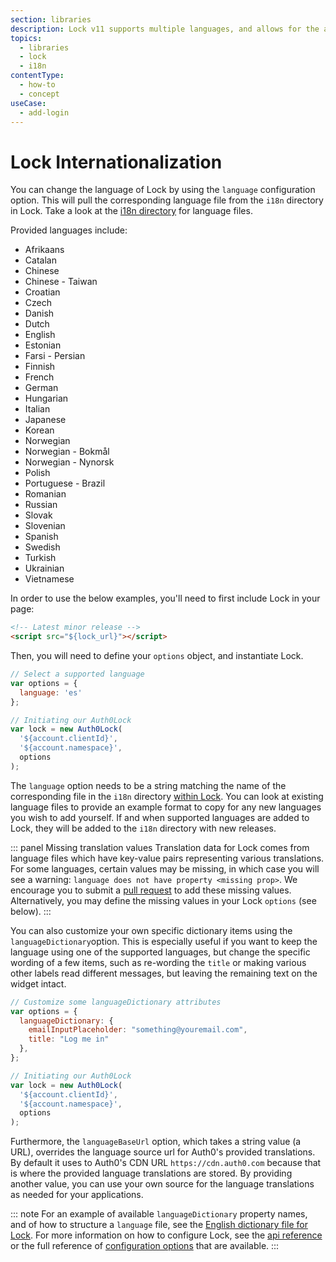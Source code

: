 ```yaml
---
section: libraries
description: Lock v11 supports multiple languages, and allows for the addition of other custom language files, as well as for customizing the values of specific pieces of text that are displayed in the Lock widget.
topics:
  - libraries
  - lock
  - i18n
contentType:
  - how-to
  - concept
useCase:
  - add-login
---
```

# Lock Internationalization

You can change the language of Lock by using the `language` configuration option. This will pull the corresponding language file from the `i18n` directory in Lock. Take a look at the [i18n directory](https://github.com/auth0/lock/blob/master/src/i18n/) for language files.

Provided languages include:

- Afrikaans
- Catalan
- Chinese
- Chinese - Taiwan
- Croatian
- Czech
- Danish
- Dutch
- English
- Estonian
- Farsi - Persian
- Finnish
- French
- German
- Hungarian
- Italian
- Japanese
- Korean
- Norwegian
- Norwegian - Bokmål
- Norwegian - Nynorsk
- Polish
- Portuguese - Brazil
- Romanian
- Russian
- Slovak
- Slovenian
- Spanish
- Swedish
- Turkish
- Ukrainian
- Vietnamese


In order to use the below examples, you'll need to first include Lock in your page:

```html
<!-- Latest minor release -->
<script src="${lock_url}"></script>
```

Then, you will need to define your `options` object, and instantiate Lock.

```js
// Select a supported language
var options = {
  language: 'es'
};

// Initiating our Auth0Lock
var lock = new Auth0Lock(
  '${account.clientId}',
  '${account.namespace}',
  options
);
```

The `language` option needs to be a string matching the name of the corresponding file in the `i18n` directory [within Lock](https://github.com/auth0/lock/tree/master/src/i18n). You can look at existing language files to provide an example format to copy for any new languages you wish to add yourself. If and when supported languages are added to Lock, they will be added to the `i18n` directory with new releases.

::: panel Missing translation values
Translation data for Lock comes from language files which have key-value pairs representing various translations. For some languages, certain values may be missing, in which case you will see a warning: `language does not have property <missing prop>`. We encourage you to submit a [pull request](https://github.com/auth0/lock/tree/master/src/i18n) to add these missing values. Alternatively, you may define the missing values in your Lock `options` (see below).
:::

You can also customize your own specific dictionary items using the `languageDictionary`option. This is especially useful if you want to keep the language using one of the supported languages, but change the specific wording of a few items, such as re-wording the `title` or making various other labels read different messages, but leaving the remaining text on the widget intact.

```js
// Customize some languageDictionary attributes
var options = {
  languageDictionary: {
    emailInputPlaceholder: "something@youremail.com",
    title: "Log me in"
  },
};

// Initiating our Auth0Lock
var lock = new Auth0Lock(
  '${account.clientId}',
  '${account.namespace}',
  options
);
```

Furthermore, the `languageBaseUrl` option, which takes a string value (a URL), overrides the language source url for Auth0's provided translations. By default it uses to Auth0's CDN URL `https://cdn.auth0.com` because that is where the provided language translations are stored. By providing another value, you can use your own source for the language translations as needed for your applications.

::: note
For an example of available `languageDictionary` property names, and of how to structure a `language` file, see the [English dictionary file for Lock](https://github.com/auth0/lock/blob/master/src/i18n/en.js). For more information on how to configure Lock, see the [api reference](/libraries/lock/v11/api) or the full reference of [configuration options](/libraries/lock/v11/configuration) that are available.
:::

